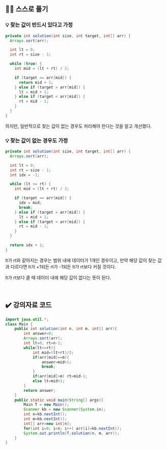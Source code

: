 
## ✍🏻 스스로 풀기

### 💡 찾는 값이 반드시 있다고 가정

``` java
private int solution(int size, int target, int[] arr) {
  Arrays.sort(arr);

  int lt = 0;
  int rt = size - 1;

  while (true) {
    int mid = (lt + rt) / 2;

    if (target == arr[mid]) {
      return mid + 1;
    } else if (target > arr[mid]) {
      lt = mid + 1;
    } else if (target < arr[mid]) {
      rt = mid - 1;
    }
  }
}
```

하지만, 일반적으로 찾는 값이 없는 경우도 처리해야 한다는 것을 알고 개선했다.

### 💡 찾는 값이 없는 경우도 가정
``` java
private int solution(int size, int target, int[] arr) {
  Arrays.sort(arr);

  int lt = 0;
  int rt = size - 1;
  int idx = -1;

  while (lt <= rt) {
    int mid = (lt + rt) / 2;

    if (target == arr[mid]) {
      idx = mid;
      break;
    } else if (target > arr[mid]) {
      lt = mid + 1;
    } else if (target < arr[mid]) {
      rt = mid - 1;
    }
  }

  return idx + 1;
}
```

lt가 rt와 같아지는 경우는 범위 내에 데이터가 1개인 경우이고, 만약 해당 값이 찾는 값과 다르다면 lt가 +1되든 rt가 -1되든 lt가 rt보다 커질 것이다.

lt가 rt보다 클 때 데이터 내에 해당 값이 없다는 뜻이 된다.

<br>

## ✔️ 강의자료 코드

``` java
import java.util.*;
class Main {
	public int solution(int n, int m, int[] arr){
		int answer=0;
		Arrays.sort(arr);
		int lt=0, rt=n-1;
		while(lt<=rt){
			int mid=(lt+rt)/2;
			if(arr[mid]==m){
				answer=mid+1;
				break;
			}
			if(arr[mid]>m) rt=mid-1;
			else lt=mid+1;
		}
		return answer;
	}
	public static void main(String[] args){
		Main T = new Main();
		Scanner kb = new Scanner(System.in);
		int n=kb.nextInt();
		int m=kb.nextInt();
		int[] arr=new int[n];
		for(int i=0; i<n; i++) arr[i]=kb.nextInt();
		System.out.println(T.solution(n, m, arr));
	}
}
```

